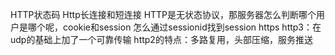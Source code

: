 HTTP状态码
Http长连接和短连接
HTTP是无状态协议，那服务器怎么判断哪个用户是哪个呢，cookie和session
怎么通过sessionid找到session
https
http3：在udp的基础上加了一个可靠传输
http2的特点：多路复用，头部压缩，服务推送